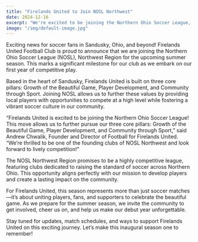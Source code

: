 ```yaml
---
title: "Firelands United to Join NOSL Northwest"
date: 2024-12-16
excerpt: "We're excited to be joining the Northern Ohio Soccer League, Northwest Region to help grow the beautiful game in Northern Ohio!"
image: "/img/default-image.jpg"
---
```


<p>Exciting news for soccer fans in Sandusky, Ohio, and beyond! Firelands United Football Club is proud to announce that we are joining the Northern Ohio Soccer League (NOSL), Northwest Region for the upcoming  summer season. This marks a significant milestone for our club as we embark on our first year of competitive play.<p>

<p>Based in the heart of Sandusky, Firelands United is built on three core pillars: Growth of the Beautiful Game, Player Development, and Community through Sport. Joining NOSL allows us to further these values by providing local players with opportunities to compete at a high level while fostering a vibrant soccer culture in our community.<p>

<p>“Firelands United is excited to be joining the Northern Ohio Soccer League! This move allows us to further pursue our three core pillars: Growth of the Beautiful Game, Player Development, and Community through Sport,” said Andrew Chwalik, Founder and Director of Football for Firelands United. “We’re thrilled to be one of the founding clubs of NOSL Northwest and look forward to lively competition!”<p>

<p>The NOSL Northwest Region promises to be a highly competitive league, featuring clubs dedicated to raising the standard of soccer across Northern Ohio. This opportunity aligns perfectly with our mission to develop players and create a lasting impact on the community.<p>

<p>For Firelands United, this season represents more than just soccer matches—it’s about uniting players, fans, and supporters to celebrate the beautiful game. As we prepare for the summer season, we invite the community to get involved, cheer us on, and help us make our debut year unforgettable.<p>

<p>Stay tuned for updates, match schedules, and ways to support Firelands United on this exciting journey. Let’s make this inaugural season one to remember!<p>
